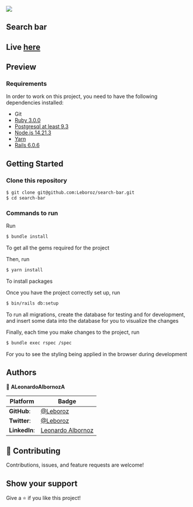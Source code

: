 ![](https://img.shields.io/static/v1?label=BY&message=Leonardo&color=purple)

## Search bar

## Live [here](https://murmuring-peak-63963-1b7075489e61.herokuapp.com/)

## Preview

### Requirements
In order to work on this project, you need to have the following dependencies installed: 
- Git
- [Ruby 3.0.0](https://www.ruby-lang.org/en/) 
- [Postgresql at least 9.3](https://www.postgresql.org/)
- [Node.js 14.21.3](https://nodejs.org/en/)
- [Yarn](https://yarnpkg.com/)
- [Rails 6.0.6](https://rubyonrails.org/)

## Getting Started

### Clone this repository

```bash
$ git clone git@github.com:Leboroz/search-bar.git
$ cd search-bar
```

### Commands to run

Run 
```bash
$ bundle install 
```

To get all the gems required for the project

Then, run

```bash
$ yarn install 
```
To install packages 

Once you have the project correctly set up, run 
```bash
$ bin/rails db:setup
```

To run all migrations, create the database for testing and for development, and insert some data into the database for you to visualize the changes

Finally, each time you make changes to the project, run 

```bash
$ bundle exec rspec /spec
```
For you to see the styling being applied in the browser during development

## Authors

 👤 **ALeonardoAlbornozA**


 Platform | Badge |
 --- | --- |
 **GitHub**:   | [@Leboroz](https://github.com/leboroz)
 **Twitter**:  | [@Leboroz](https://twitter.com/leboroz)
 **LinkedIn**: | [Leonardo Albornoz](https://linkedin.com/in/leboroz)

## 🤝 Contributing

Contributions, issues, and feature requests are welcome!

## Show your support

Give a ⭐️ if you like this project!
